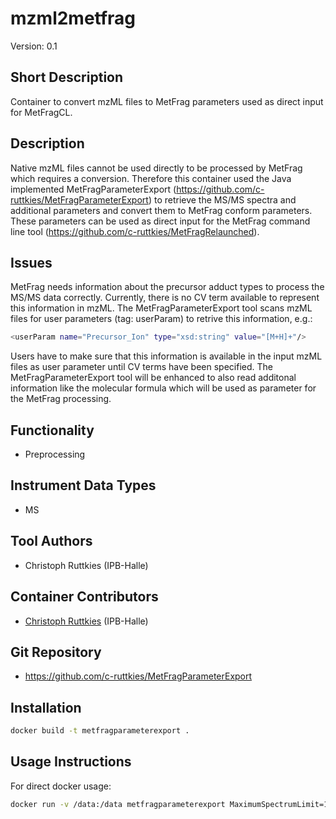 # mzml2metfrag

Version: 0.1

## Short Description

Container to convert mzML files to MetFrag parameters used as direct input for MetFragCL.

## Description

Native mzML files cannot be used directly to be processed by MetFrag which requires a conversion. Therefore this container used the Java implemented MetFragParameterExport (https://github.com/c-ruttkies/MetFragParameterExport) to retrieve the MS/MS spectra and additional parameters and convert them to MetFrag conform parameters. These parameters can be used as direct input for the MetFrag command line tool (https://github.com/c-ruttkies/MetFragRelaunched).

## Issues

MetFrag needs information about the precursor adduct types to process the MS/MS data correctly. Currently, there is no CV term available to represent this information in mzML. The MetFragParameterExport tool scans mzML files for user parameters (tag: userParam) to retrive this information, e.g.:
```bash
<userParam name="Precursor_Ion" type="xsd:string" value="[M+H]+"/>
```
Users have to make sure that this information is available in the input mzML files as user parameter until CV terms have been specified. The MetFragParameterExport tool will be enhanced to also read additonal information like the molecular formula which will be used as parameter for the MetFrag processing.

## Functionality

- Preprocessing
  
## Instrument Data Types

- MS

## Tool Authors

- Christoph Ruttkies (IPB-Halle)

## Container Contributors

- [Christoph Ruttkies](https://github.com/c-ruttkies) (IPB-Halle)

## Git Repository

- https://github.com/c-ruttkies/MetFragParameterExport


## Installation 

```bash
docker build -t metfragparameterexport .
```

## Usage Instructions

For direct docker usage:

```bash
docker run -v /data:/data metfragparameterexport MaximumSpectrumLimit=10 InputFile=/data/tiny.mzML OutputFolder=/data/
```
